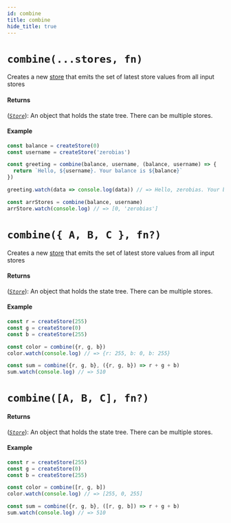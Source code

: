 ```yaml
---
id: combine
title: combine
hide_title: true
---
```


# `combine(...stores, fn)`

Creates a new [store](Store.md) that emits the set of latest store values from all input stores

#### Returns

([_`Store`_](Store.md)): An object that holds the state tree. There can be multiple stores.

#### Example

```js try
const balance = createStore(0)
const username = createStore('zerobias')

const greeting = combine(balance, username, (balance, username) => {
  return `Hello, ${username}. Your balance is ${balance}`
})

greeting.watch(data => console.log(data)) // => Hello, zerobias. Your balance is 0

const arrStores = combine(balance, username)
arrStore.watch(console.log) // => [0, 'zerobias']
```


# `combine({ A, B, C }, fn?)`
Creates a new [store](Store.md) that emits the set of latest store values from all input stores

#### Returns

([_`Store`_](Store.md)): An object that holds the state tree. There can be multiple stores.

#### Example
```js try
const r = createStore(255)
const g = createStore(0)
const b = createStore(255)

const color = combine({r, g, b})
color.watch(console.log) // => {r: 255, b: 0, b: 255}

const sum = combine({r, g, b}, ({r, g, b}) => r + g + b)
sum.watch(console.log) // => 510
```

# `combine([A, B, C], fn?)`


#### Returns

([_`Store`_](Store.md)): An object that holds the state tree. There can be multiple stores.

#### Example

```js try
const r = createStore(255)
const g = createStore(0)
const b = createStore(255)

const color = combine([r, g, b])
color.watch(console.log) // => [255, 0, 255]

const sum = combine({r, g, b}, ([r, g, b]) => r + g + b)
sum.watch(console.log) // => 510
```
